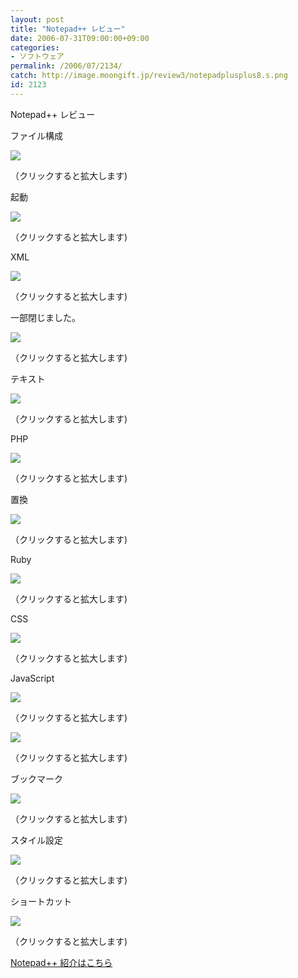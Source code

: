 ```yaml
---
layout: post
title: "Notepad++ レビュー"
date: 2006-07-31T09:00:00+09:00
categories:
- ソフトウェア
permalink: /2006/07/2134/
catch: http://image.moongift.jp/review3/notepadplusplus8.s.png
id: 2123
---
```

Notepad++ レビュー  
<!--more-->

ファイル構成

  

[![](http://image.moongift.jp/review3/notepadplusplus1.s.png)](http://image.moongift.jp/review3/notepadplusplus1.png)  
  
（クリックすると拡大します)

  

起動

  

[![](http://image.moongift.jp/review3/notepadplusplus2.s.png)](http://image.moongift.jp/review3/notepadplusplus2.png)  
  
（クリックすると拡大します)

  

XML

  

[![](http://image.moongift.jp/review3/notepadplusplus3.s.png)](http://image.moongift.jp/review3/notepadplusplus3.png)  
  
（クリックすると拡大します)

  

一部閉じました。

  

[![](http://image.moongift.jp/review3/notepadplusplus4.s.png)](http://image.moongift.jp/review3/notepadplusplus4.png)  
  
（クリックすると拡大します)

  

テキスト

  

[![](http://image.moongift.jp/review3/notepadplusplus5.s.png)](http://image.moongift.jp/review3/notepadplusplus5.png)  
  
（クリックすると拡大します)

  

PHP

  

[![](http://image.moongift.jp/review3/notepadplusplus6.s.png)](http://image.moongift.jp/review3/notepadplusplus6.png)  
  
（クリックすると拡大します)

  

置換

  

[![](http://image.moongift.jp/review3/notepadplusplus7.s.png)](http://image.moongift.jp/review3/notepadplusplus7.png)  
  
（クリックすると拡大します)

  

Ruby

  

[![](http://image.moongift.jp/review3/notepadplusplus8.s.png)](http://image.moongift.jp/review3/notepadplusplus8.png)  
  
（クリックすると拡大します)

  

CSS

  

[![](http://image.moongift.jp/review3/notepadplusplus9.s.png)](http://image.moongift.jp/review3/notepadplusplus9.png)  
  
（クリックすると拡大します)

  

JavaScript

  

[![](http://image.moongift.jp/review3/notepadplusplus10.s.png)](http://image.moongift.jp/review3/notepadplusplus10.png)  
  
（クリックすると拡大します)

  

[![](http://image.moongift.jp/review3/notepadplusplus13.s.png)](http://image.moongift.jp/review3/notepadplusplus13.png)  
  
（クリックすると拡大します)

  

ブックマーク

  

[![](http://image.moongift.jp/review3/notepadplusplus15.s.png)](http://image.moongift.jp/review3/notepadplusplus15.png)  
  
（クリックすると拡大します)

  

スタイル設定

  

[![](http://image.moongift.jp/review3/notepadplusplus11.s.png)](http://image.moongift.jp/review3/notepadplusplus11.png)  
  
（クリックすると拡大します)

  

ショートカット

  

[![](http://image.moongift.jp/review3/notepadplusplus12.s.png)](http://image.moongift.jp/review3/notepadplusplus12.png)  
  
（クリックすると拡大します)

  

[Notepad++ 紹介はこちら](http://oss.moongift.jp/intro/i-2125.html)

